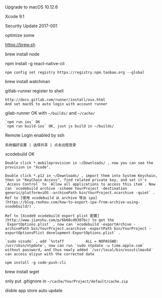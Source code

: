 Upgrade to macOS 10.12.6

Xcode 9.1

Security Update 2017-001

optimize some

https://brew.sh

brew install node

npm install -g react-native-cli

    npm config set registry https://registry.npm.taobao.org --global

brew install watchman

gitlab-runner register to shell

    http://docs.gitlab.com/runner/install/osx.html
    And set macOS to auto login with account runner

gilab-runner OK with `~/builds/` and `~/cache/`

    `npm run ios` OK
    `npm run build-ios` OK, just js build in ~/builds/

Remote Login enabled by ssh

    系统偏好设置 | 选择共享 | 点击远程登录

xcodebuild OK
```
Double click *.mobileprovision in ~/Downloads/ , now you can see the provision in "Xcode".

Double click *.p12 in ~/Downloads/ , import them into System Keychain, then in "KeyChain Access", find related private key, and set it's `Access Control` to `Allow all applications to access this item`. Now can `xcodebuild archive -scheme YourProject -destination generic/platform=iOS -archivePath bin/YourProject.xcarchive -quiet` . Ref to [使用 xcodebuild 从 archive 导出 ipa](https://blog.reohou.com/how-to-export-ipa-from-archive-using-xcodebuild/) .

Ref to [Xcode9 xcodebuild export plist 配置](http://www.jianshu.com/p/6b68cd9307bc) to get the `ExportOptions.plist` , now can `xcodebuild -exportArchive -archivePath bin/YourProject.xcarchive -exportPath bin/YourProject -exportOptionsPlist development-ExportOptions.plist` .

`sudo visudo` , add `%staff          ALL = NOPASSWD: /usr/sbin/ntpdate`, now can run `sudo ntpdate -u time.apple.com` without password, and thus newly added `/usr/local/bin/ossutilmac64` can access aliyun with the corrected date

npm install -g code-push-cli
```
brew install wget

only put .gitignore in `~/cache/YourProject/default/cache.zip`

disble app store auto update
